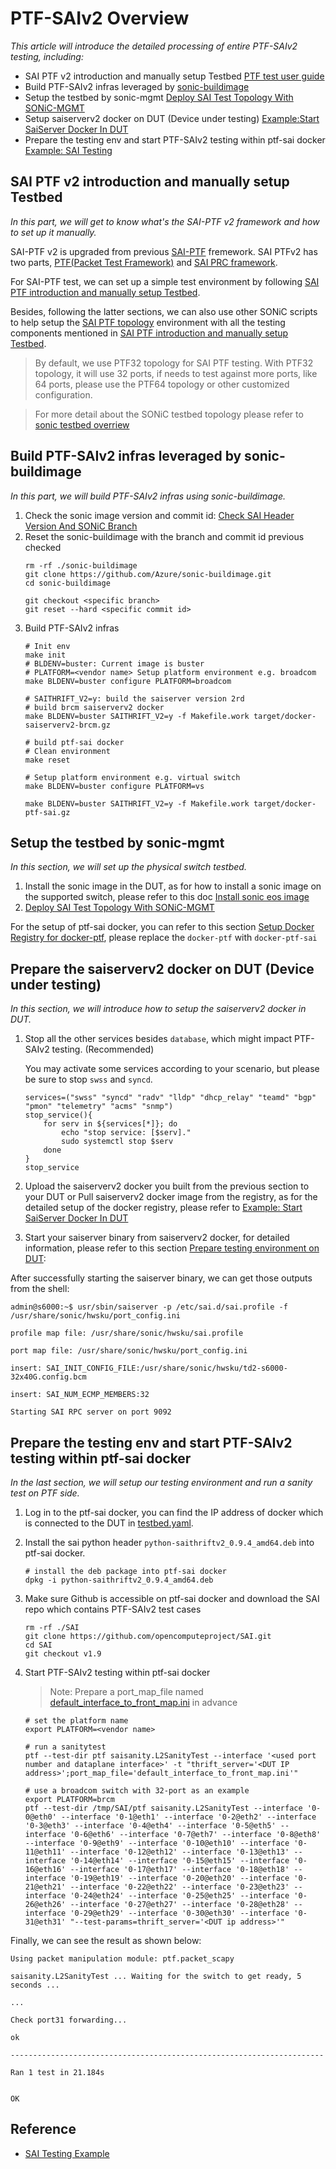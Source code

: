 # PTF-SAIv2 Overview

*This article will introduce the detailed processing of entire PTF-SAIv2 testing, including:*

* SAI PTF v2 introduction and manually setup Testbed [PTF test user guide](SAI_PTF_user-guide.md)
* Build PTF-SAIv2 infras leveraged by [sonic-buildimage](https://github.com/Azure/sonic-buildimage)
* Setup the testbed by sonic-mgmt [Deploy SAI Test Topology With SONiC-MGMT](DeploySAITestTopologyWithSONiC-MGMT.md)
* Setup saiserverv2 docker on DUT (Device under testing) [Example:Start SaiServer Docker In DUT](ExampleStartSaiServerDockerInDUT.md)
* Prepare the testing env and start PTF-SAIv2 testing within ptf-sai docker [Example: SAI Testing](SAI.Example.md)

## SAI PTF v2 introduction and manually setup Testbed
*In this part, we will get to know what's the SAI-PTF v2 framework and how to set up it manually.*

SAI-PTF v2 is upgraded from previous [SAI-PTF](../../test/saithrift/README.md) fremework.
SAI PTFv2 has two parts, [PTF(Packet Test Framework)](https://github.com/p4lang/ptf) and [SAI PRC framework](../../meta/rpc/README.md).

For SAI-PTF test, we can set up a simple test environment by following [SAI PTF introduction and manually setup Testbed](SAI_PTF_user-guide.md).

Besides, following the latter sections, we can also use other SONiC scripts to help setup the [SAI PTF topology](https://github.com/sonic-net/sonic-mgmt/blob/master/docs/testbed/README.testbed.Overview.md#ptf-type-topology) environment with all the testing components mentioned in [SAI PTF introduction and manually setup Testbed](SAI_PTF_user-guide.md).

 > By default, we use PTF32 topology for SAI PTF testing. With PTF32 topology, it will use 32 ports, if needs to test against more ports, like 64 ports, please use the PTF64 topology or other customized configuration.

  > For more detail about the SONiC testbed topology please refer to [sonic testbed overriew](https://github.com/sonic-net/sonic-mgmt/blob/master/docs/testbed/README.testbed.Overview.md)

## Build PTF-SAIv2 infras leveraged by sonic-buildimage
*In this part, we will build PTF-SAIv2 infras using sonic-buildimage.*

1. Check the sonic image version and commit id: [Check SAI Header Version And SONiC Branch](ExampleCheckSonicVersionAndBuildSaiserverDocker.md)
2. Reset the sonic-buildimage with the branch and commit id previous checked
    ```
    rm -rf ./sonic-buildimage
    git clone https://github.com/Azure/sonic-buildimage.git
    cd sonic-buildimage

    git checkout <specific branch>
    git reset --hard <specific commit id>
    ```
3. Build PTF-SAIv2 infras 
    ```
    # Init env
    make init
    # BLDENV=buster: Current image is buster
    # PLATFORM=<vendor name> Setup platform environment e.g. broadcom
    make BLDENV=buster configure PLATFORM=broadcom

    # SAITHRIFT_V2=y: build the saiserver version 2rd
    # build brcm saiserverv2 docker 
    make BLDENV=buster SAITHRIFT_V2=y -f Makefile.work target/docker-saiserverv2-brcm.gz

    # build ptf-sai docker
    # Clean environment
    make reset

    # Setup platform environment e.g. virtual switch
    make BLDENV=buster configure PLATFORM=vs

    make BLDENV=buster SAITHRIFT_V2=y -f Makefile.work target/docker-ptf-sai.gz
    ```
 
## Setup the testbed by sonic-mgmt

*In this section, we will set up the physical switch testbed.*
1. Install the sonic image in the DUT, as for how to install a sonic image on the supported switch, please refer to this doc [Install sonic eos image](https://github.com/Azure/SONiC/wiki/Quick-Start#install-sonic-eos-image)
2. [Deploy SAI Test Topology With SONiC-MGMT](DeploySAITestTopologyWithSONiC-MGMT.md)

For the setup of ptf-sai docker, you can refer to this section [Setup Docker Registry for docker-ptf](https://github.com/Azure/sonic-mgmt/blob/master/docs/testbed/README.testbed.Setup.md#setup-docker-registry-for-docker-ptf), please replace the `docker-ptf` with `docker-ptf-sai` 

## Prepare the saiserverv2 docker on DUT (Device under testing)
*In this section, we will introduce how to setup the saiserverv2 docker in DUT.*
1. Stop all the other services besides `database`, which might impact PTF-SAIv2 testing. (Recommended)
 
   You may activate some services according to your scenario, but please be sure to stop `swss` and `syncd`.
    ```shell
    services=("swss" "syncd" "radv" "lldp" "dhcp_relay" "teamd" "bgp" "pmon" "telemetry" "acms" "snmp")
    stop_service(){
        for serv in ${services[*]}; do
            echo "stop service: [$serv]."
            sudo systemctl stop $serv
        done
    }
    stop_service
    ```
3. Upload the saiserverv2 docker you built from the previous section to your DUT or Pull saiserverv2 docker image from the registry, as for the detailed setup of the docker registry, please refer to [Example: Start SaiServer Docker In DUT](ExampleStartSaiServerDockerInDUT.md)  

4. Start your saiserver binary from saiserverv2 docker, for detailed information, please refer to this section [Prepare testing environment on DUT](SAI.Example.md#prepare-testing-environment-on-dut):
    
After successfully starting the saiserver binary, we can get those outputs from the shell:
```
admin@s6000:~$ usr/sbin/saiserver -p /etc/sai.d/sai.profile -f /usr/share/sonic/hwsku/port_config.ini 

profile map file: /usr/share/sonic/hwsku/sai.profile 

port map file: /usr/share/sonic/hwsku/port_config.ini 

insert: SAI_INIT_CONFIG_FILE:/usr/share/sonic/hwsku/td2-s6000-32x40G.config.bcm 

insert: SAI_NUM_ECMP_MEMBERS:32 

Starting SAI RPC server on port 9092 
```

## Prepare the testing env and start PTF-SAIv2 testing within ptf-sai docker
*In the last section, we will setup our testing environment and run a sanity test on PTF side.*

1. Log in to the ptf-sai docker, you can find the IP address of docker which is connected to the DUT in [testbed.yaml](https://github.com/Azure/sonic-mgmt/blob/master/ansible/testbed.yaml).  
2. Install the sai python header `python-saithriftv2_0.9.4_amd64.deb` into ptf-sai docker.
    ```
    # install the deb package into ptf-sai docker
    dpkg -i python-saithriftv2_0.9.4_amd64.deb          
    ```
3. Make sure Github is accessible on ptf-sai docker and download the SAI repo which contains PTF-SAIv2 test cases 
    ```
    rm -rf ./SAI
    git clone https://github.com/opencomputeproject/SAI.git
    cd SAI
    git checkout v1.9
    ```

4. Start PTF-SAIv2 testing within ptf-sai docker
   
   > Note: Prepare a port_map_file named [default_interface_to_front_map.ini](https://github.com/opencomputeproject/SAI/blob/master/test/saithrift/src/msn_2700/default_interface_to_front_map.ini) in advance 
    ```shell
    # set the platform name
    export PLATFORM=<vendor name>

    # run a sanitytest
    ptf --test-dir ptf saisanity.L2SanityTest --interface '<used port number and dataplane interface>' -t "thrift_server='<DUT IP address>';port_map_file='default_interface_to_front_map.ini'"

    # use a broadcom switch with 32-port as an example 
   export PLATFORM=brcm
   ptf --test-dir /tmp/SAI/ptf saisanity.L2SanityTest --interface '0-0@eth0' --interface '0-1@eth1' --interface '0-2@eth2' --interface '0-3@eth3' --interface '0-4@eth4' --interface '0-5@eth5' --interface '0-6@eth6' --interface '0-7@eth7' --interface '0-8@eth8' --interface '0-9@eth9' --interface '0-10@eth10' --interface '0-11@eth11' --interface '0-12@eth12' --interface '0-13@eth13' --interface '0-14@eth14' --interface '0-15@eth15' --interface '0-16@eth16' --interface '0-17@eth17' --interface '0-18@eth18' --interface '0-19@eth19' --interface '0-20@eth20' --interface '0-21@eth21' --interface '0-22@eth22' --interface '0-23@eth23' --interface '0-24@eth24' --interface '0-25@eth25' --interface '0-26@eth26' --interface '0-27@eth27' --interface '0-28@eth28' --interface '0-29@eth29' --interface '0-30@eth30' --interface '0-31@eth31' "--test-params=thrift_server='<DUT ip address>'"
    ```
Finally, we can see the result as shown below:

```
Using packet manipulation module: ptf.packet_scapy 

saisanity.L2SanityTest ... Waiting for the switch to get ready, 5 seconds ... 

...

Check port31 forwarding... 

ok 

---------------------------------------------------------------------- 

Ran 1 test in 21.184s 
 

OK 
```

## Reference

* [SAI Testing Example](SAI.Example.md)